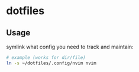 # dotfiles
## Usage
symlink what config you need to track and maintain:
``` bash
# example (works for dir/file)
ln -s ~/dotfiles/.config/nvim nvim
```
